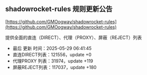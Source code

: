 ## shadowrocket-rules 规则更新公告

[https://github.com/GMOogway/shadowrocket-rules](https://github.com/GMOogway/shadowrocket-rules)

提供全面的直连（DIRECT）、代理（PROXY）、屏蔽（REJECT）列表
- 最后 更新 时间：2025-05-29 06:41:45
- 直连DIRECT列表：121556，update +0
- 代理PROXY 列表：31974，update +119
- 屏蔽REJECT列表：117037，update +180